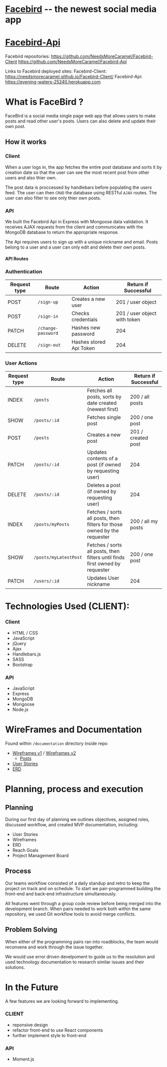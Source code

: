 

# [Facebird](https://needsmorecaramel.github.io/Facebird-Client/) -- the newest social media app

# [Facebird-Api](https://github.com/NeedsMoreCaramel/Facebird-Api)

Facebird repositories:
https://github.com/NeedsMoreCaramel/Facebird-Client  https://github.com/NeedsMoreCaramel/Facebird-Api

Links to Facebird deployed sites: Facebird-Client: https://needsmorecaramel.github.io/Facebird-Client/ Facebird-Api: https://evening-waters-25240.herokuapp.com

# What is FaceBird ?
FaceBird is a social media single page web app that allows users to make posts and read other user's posts. Users can also delete and update their own post.
## How it works
### Client

When a user logs in, the app fetches the entire post database and sorts it by creation date so that the user can see the most recent post from other users and also thier own.

The post data is proccessed by handlebars before populating the users feed. The user can then ```CRUD``` the database using RESTful ```AJAX``` routes. The user can also filter to see only thier own posts.

### API

We built the Facebird Api in Express with Mongoose data validation. It receives AJAX requests from the client and communicates with the MongoDB database to return the appropriate response.

The Api requires users to sign up with a unique nickname and email. Posts belong to a user and a user can only edit and delete their own posts.

#### API Routes

### Authentication

| Request type | Route            | Action                  | Return if Successful         |
|--------------|------------------|-------------------------|------------------------------|
| POST         | `/sign-up`         | Creates a new user      | 201 / user object            |
| POST         | `/sign-in`         | Checks credentials      | 201 / user object with token |
| PATCH        | `/change-password` | Hashes new password     | 204                          |
| DELETE       | `/sign-out`        | Hashes stored Api Token | 204                          |

### User Actions

| Request type | Route                 | Action                                                                       | Return if Successful |
|--------------|-----------------------|------------------------------------------------------------------------------|----------------------|
| INDEX        | `/posts`              | Fetches all posts, sorts by date created (newest first)                      | 200 / all posts      |
| SHOW         | `/posts/:id`          | Fetches single post                                                          | 200 / one post       |
| POST         | `/posts`              | Creates a new post                                                           | 201 / created post   |
| PATCH        | `/posts/:id`          | Updates contents of a post (if owned by requesting user)                     | 204                  |
| DELETE       | `/posts/:id`          | Deletes a post (if owned by requesting user)                                 | 204                  |
| INDEX        | `/posts/myPosts`      | Fetches / sorts all posts, then filters for those owned by the requester     | 200 / all my posts   |
| SHOW         | `/posts/myLatestPost` | Fetches / sorts all posts, then filters until finds first owned by requester | 200 / one post       |
| PATCH        | `/users/:id`          | Updates User nickname                                                        | 204                  |


# Technologies Used (CLIENT):
### Client
 * HTML / CSS
 * JavaScript
 * jQuery
 * Ajax
 * Handlebars.js
 * SASS
 * Bootstrap

### API
* JavaScript
* Express
* MongoDB
* Mongoose
* Node.js


# WireFrames and Documentation

Found within ```/documentation``` directory inside repo

* [Wireframes v1](https://imgur.com/UbpUUZG) / [Wireframes v2](https://imgur.com/x3gyeYz)
    * [Posts](https://imgur.com/ZvhaDcE)
* [User Stories](https://imgur.com/HfyhE5S)
* [ERD](https://imgur.com/JbdPLBn)

# Planning, process and execution

## Planning
During our first day of planning we outlines objectives, assigned roles, discussed workflow, and created MVP documentation, including:
 * User Stories
 * Wireframes
 * ERD
 * Reach Goals
 * Project Management Board

## Process
Our teams workflow consisted of a daily standup and retro to keep the project on track and on schedule. To start we pair-programmed building the front-end and back-end infrastructure simultaneously.


All features went through a group code review before being merged into the development branch.
When pairs needed to work both within the same repository, we used Git workflow tools to avoid merge conflicts.

## Problem Solving
When either of the programming pairs ran into roadblocks, the team would reconvene and work through the issue together.

We would use error driven develpoment to guide us to the resolution and used technology documentation to research similar issues and their solutions.


# In the Future
A few features we are looking forward to implementing.
### CLIENT
- reponsive design
- refactor front-end to use React components
- further implement style to front-end
### API
- Moment.js
